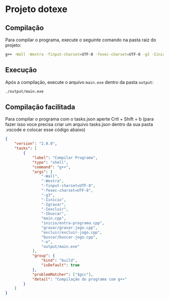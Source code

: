 # Projeto dotexe

## Compilação

Para compilar o programa, execute o seguinte comando na pasta raiz do projeto:

```sh
g++ -Wall -Wextra -finput-charset=UTF-8 -fexec-charset=UTF-8 -g3 -Iinicio -Igravar -Iexcluir -Ibuscar main.cpp inicio/entra-programa.cpp gravar/gravar-jogo.cpp excluir/excluir-jogo.cpp buscar/buscar-jogo.cpp -o output/main.exe
```

## Execução

Após a compilação, execute o arquivo `main.exe` dentro da pasta `output`:

```sh
./output/main.exe
```

## Compilação facilitada

Para compilar o programa com o tasks.json aperte Crtl + Shift + b (para fazer isso voce precisa criar um arquivo tasks.json dentro da sua pasta .vscode e colocar esse código abaixo)

```json
{
    "version": "2.0.0",
    "tasks": [
        {
            "label": "Compilar Programa",
            "type": "shell",
            "command": "g++",
            "args": [
                "-Wall",
                "-Wextra",
                "-finput-charset=UTF-8",
                "-fexec-charset=UTF-8",
                "-g3",
                "-Iinicio",
                "-Igravar",
                "-Iexcluir",
                "-Ibuscar",
                "main.cpp",
                "inicio/entra-programa.cpp",
                "gravar/gravar-jogo.cpp",
                "excluir/excluir-jogo.cpp",
                "buscar/buscar-jogo.cpp",
                "-o",
                "output/main.exe"
            ],
            "group": {
                "kind": "build",
                "isDefault": true
            },
            "problemMatcher": ["$gcc"],
            "detail": "Compilação do programa com g++"
        }
    ]
}

```
